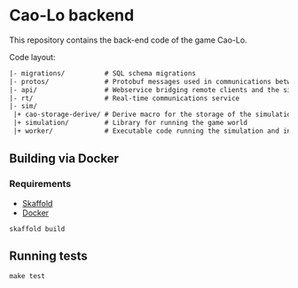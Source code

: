 # Cao-Lo backend

This repository contains the back-end code of the game Cao-Lo.

Code layout:

```txt
|- migrations/          # SQL schema migrations
|- protos/              # Protobuf messages used in communications between web and worker services
|- api/                 # Webservice bridging remote clients and the sim
|- rt/                  # Real-time communications service
|- sim/
 |+ cao-storage-derive/ # Derive macro for the storage of the simulation/
 |+ simulation/         # Library for running the game world
 |+ worker/             # Executable code running the simulation and interfacing
```

## Building via Docker

### Requirements

- [Skaffold](https://skaffold.dev/docs/install/)
- [Docker](https://www.docker.com/)

```
skaffold build
```

## Running tests

```
make test
```
